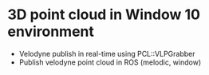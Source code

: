 # 3D point cloud in Window 10 environment

* Velodyne publish in real-time using PCL::VLPGrabber
* Publish velodyne point cloud in ROS (melodic, window)
